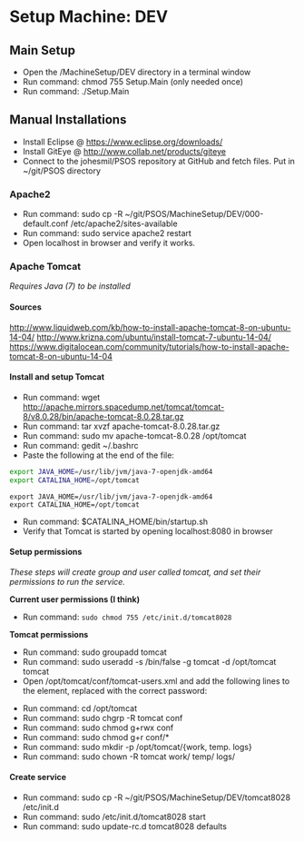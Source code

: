 # Setup Machine: DEV

## Main Setup

- Open the /MachineSetup/DEV directory in a terminal window
- Run command: chmod 755 Setup.Main (only needed once)
- Run command: ./Setup.Main


## Manual Installations

- Install Eclipse @ https://www.eclipse.org/downloads/
- Install GitEye @ http://www.collab.net/products/giteye
- Connect to the johesmil/PSOS repository at GitHub and fetch files. Put in ~/git/PSOS directory

### Apache2

- Run command: sudo cp -R ~/git/PSOS/MachineSetup/DEV/000-default.conf /etc/apache2/sites-available
- Run command: sudo service apache2 restart
- Open localhost in browser and verify it works.

### Apache Tomcat
*Requires Java (7) to be installed*

#### Sources
http://www.liquidweb.com/kb/how-to-install-apache-tomcat-8-on-ubuntu-14-04/
http://www.krizna.com/ubuntu/install-tomcat-7-ubuntu-14-04/
https://www.digitalocean.com/community/tutorials/how-to-install-apache-tomcat-8-on-ubuntu-14-04


#### Install and setup Tomcat

- Run command: wget http://apache.mirrors.spacedump.net/tomcat/tomcat-8/v8.0.28/bin/apache-tomcat-8.0.28.tar.gz
- Run command: tar xvzf apache-tomcat-8.0.28.tar.gz
- Run command: sudo mv apache-tomcat-8.0.28 /opt/tomcat
- Run command: gedit ~/.bashrc
- Paste the following at the end of the file:

```sh
export JAVA_HOME=/usr/lib/jvm/java-7-openjdk-amd64  
export CATALINA_HOME=/opt/tomcat  
```

```
export JAVA_HOME=/usr/lib/jvm/java-7-openjdk-amd64  
export CATALINA_HOME=/opt/tomcat  
```

- Run command: $CATALINA_HOME/bin/startup.sh
- Verify that Tomcat is started by opening localhost:8080 in browser


#### Setup permissions
*These steps will create group and user called tomcat, and set their permissions to run the service.*

**Current user permissions (I think)**
- Run command: `sudo chmod 755 /etc/init.d/tomcat8028`

**Tomcat permissions**
- Run command: sudo groupadd tomcat
- Run command: sudo useradd -s /bin/false -g tomcat -d /opt/tomcat tomcat
- Open /opt/tomcat/conf/tomcat-users.xml and add the following lines to the <tomcat-users> element, <password> replaced with the correct password:

<role rolename="manager-gui"/>
<role rolename="admin-gui"/>
<user username="tomcat" password="<password>" roles="manager-gui,admin-gui"/>

- Run command: cd /opt/tomcat
- Run command: sudo chgrp -R tomcat conf
- Run command: sudo chmod g+rwx conf
- Run command: sudo chmod g+r conf/*
- Run command: sudo mkdir -p /opt/tomcat/{work, temp. logs}
- Run command: sudo chown -R tomcat work/ temp/ logs/

#### Create service
- Run command: sudo cp -R ~/git/PSOS/MachineSetup/DEV/tomcat8028 /etc/init.d
- Run command: sudo /etc/init.d/tomcat8028 start
- Run command: sudo update-rc.d tomcat8028 defaults


